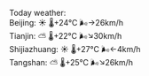 Today weather:  
Beijing: ☀️   🌡️+24°C 🌬️→26km/h  
Tianjin: ⛅️  🌡️+22°C 🌬️↘30km/h  
Shijiazhuang: ☀️   🌡️+27°C 🌬️←4km/h  
Tangshan: ⛅️  🌡️+25°C 🌬️↘26km/h  
